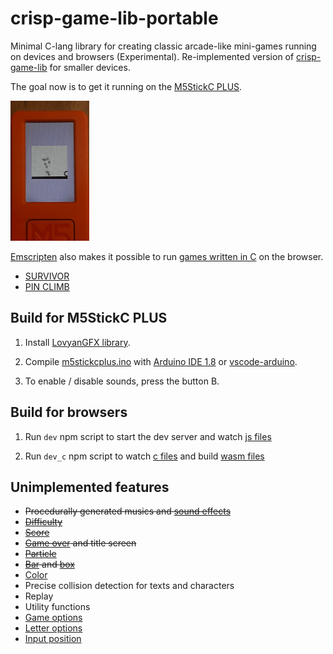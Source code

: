 # crisp-game-lib-portable

Minimal C-lang library for creating classic arcade-like mini-games running on devices and browsers (Experimental). Re-implemented version of [crisp-game-lib](https://github.com/abagames/crisp-game-lib) for smaller devices.

The goal now is to get it running on the [M5StickC PLUS](https://shop.m5stack.com/products/m5stickc-plus-esp32-pico-mini-iot-development-kit).

<a href="./docs/screenshot.gif"><img src="./docs/screenshot.gif" width="25%"></a>

[Emscripten](https://emscripten.org/) also makes it possible to run [games written in C](https://github.com/abagames/crisp-game-lib-portable/blob/main/src/games/survivor.c) on the browser.

- [SURVIVOR](https://abagames.github.io/crisp-game-lib-portable/build/survivor/)
- [PIN CLIMB](https://abagames.github.io/crisp-game-lib-portable/build/pinclimb/)

## Build for M5StickC PLUS

1. Install [LovyanGFX library](https://github.com/lovyan03/LovyanGFX).

1. Compile [m5stickcplus.ino](https://github.com/abagames/crisp-game-lib-portable/blob/main/src/c/m5stickcplus.ino) with [Arduino IDE 1.8](https://www.arduino.cc/en/software) or [vscode-arduino](https://github.com/microsoft/vscode-arduino).

1. To enable / disable sounds, press the button B.

## Build for browsers

1. Run `dev` npm script to start the dev server and watch [js files](https://github.com/abagames/crisp-game-lib-portable/tree/main/src/js)

1. Run `dev_c` npm script to watch [c files](https://github.com/abagames/crisp-game-lib-portable/tree/main/src/c) and build [wasm files](https://github.com/abagames/crisp-game-lib-portable/tree/main/public/wasm)

## Unimplemented features

- ~~Procedurally generated musics and [sound effects](https://abagames.github.io/crisp-game-lib/ref_document/functions/play.html)~~
- ~~[Difficulty](https://abagames.github.io/crisp-game-lib/ref_document/variables/difficulty.html)~~
- ~~[Score](https://abagames.github.io/crisp-game-lib/ref_document/functions/addScore.html)~~
- ~~[Game over](https://abagames.github.io/crisp-game-lib/ref_document/functions/end.html) and title screen~~
- ~~[Particle](https://abagames.github.io/crisp-game-lib/ref_document/functions/particle.html)~~
- ~~[Bar](https://abagames.github.io/crisp-game-lib/ref_document/functions/bar.html) and [box](https://abagames.github.io/crisp-game-lib/ref_document/functions/box.html)~~
- [Color](https://abagames.github.io/crisp-game-lib/ref_document/functions/color.html)
- Precise collision detection for texts and characters
- Replay
- Utility functions
- [Game options](https://abagames.github.io/crisp-game-lib/ref_document/types/Options.html)
- [Letter options](https://abagames.github.io/crisp-game-lib/ref_document/types/LetterOptions.html)
- [Input position](https://abagames.github.io/crisp-game-lib/ref_document/variables/input.pos.html)
